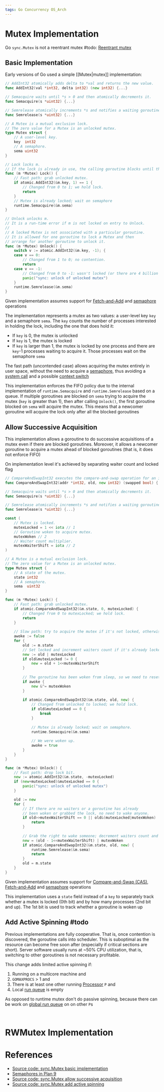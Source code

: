```yaml
---
tags: Go Concurrency OS_Arch
---
```


# Mutex Implementation

Go `sync.Mutex` is not a reentrant mutex #todo: [Reentrant mutex](https://groups.google.com/g/golang-nuts/c/XqW1qcuZgKg/m/Ui3nQkeLV80J)

## Basic Implementation

Early versions of Go used a simple [[Mutex|mutex]] implementation:

```go
// AddInt32 atomically adds delta to *val and returns the new value.
func AddInt32(val *int32, delta int32) (new int32) {...}

// Semacquire waits until *s > 0 and then atomically decrements it.
func Semacquire(s *uint32) {...}

// Semrelease atomically increments *s and notifies a waiting goroutine if one is blocked in Semacquire. 
func Semrelease(s *uint32) {...}

// A Mutex is a mutual exclusion lock.
// The zero value for a Mutex is an unlocked mutex.
type Mutex struct {
	// A user-level key.
	key  int32
	// A semaphore.
	sema uint32
}

// Lock locks m.
// If the lock is already in use, the calling goroutine blocks until the mutex is available.
func (m *Mutex) Lock() {
	// Fast path: grab unlocked mutex.
	if atomic.AddInt32(&m.key, 1) == 1 {
		// Changed from 0 to 1; we hold lock.
		return
	}
	// Mutex is already locked; wait on semaphore
	runtime.Semacquire(&m.sema)
}

// Unlock unlocks m.
// It is a run-time error if m is not locked on entry to Unlock.
//
// A locked Mutex is not associated with a particular goroutine.
// It is allowed for one goroutine to lock a Mutex and then
// arrange for another goroutine to unlock it.
func (m *Mutex) Unlock() {
	switch v := atomic.AddInt32(&m.key, -1); {
	case v == 0:
		// Changed from 1 to 0; no contention.
		return
	case v == -1:
		// Changed from 0 to -1: wasn't locked (or there are 4 billion goroutines waiting).
		panic("sync: unlock of unlocked mutex")
	}
	runtime.Semrelease(&m.sema)
}
```

Given implementation assumes support for [Fetch-and-Add](Atomic%20Instructions.md#Fetch-and-Add) and [semaphore](Semaphore.md) operations

The imple­mentation represents a mutex as two values: a user-level key `key` and a semaphore `sema`. The `key` counts the number of processes interested in holding the lock, including the one that does hold it:

 - If `key` is 0, the mutex is unlocked
 - If `key` is 1, the mutex is locked
 - If `key` is larger than 1, the mutex is locked by one process and there are `key`-1 processes waiting to acquire it. Those processes wait on the semaphore `sema`

The fast path (uncontended case) allows acquiring the mutex entirely in user space, without the need to acquire a [semaphore](Semaphore.md), thus avoiding a [system call](System%20Calls.md) and a possible [context switch](Context%20Switch.md)

This implementation enforces the FIFO policy due to the internal implementation of `runtime.Semacquire` and `runtime.Semrelease` based on a queue. If multiple goroutines are blocked on `sema` trying to acquire the mutex (`key` is greater than 1), then after calling `Unlock()`, the first goroutine blocked on `sema` will acquire the mutex. This means that a newcomer goroutine will acquire the lock only after all the blocked goroutines

## Allow Successive Acquisition

This implementation allows a goroutine to do successive acquisitions of a mutex even if there are blocked goroutines. Moreover, it allows a newcomer goroutine to acquire a mutex ahead of blocked goroutines (that is, it does not enforce FIFO)

On implementation level it's achieved by separating waiter count and locked flag

```go
// CompareAndSwapInt32 executes the compare-and-swap operation for an int32 value.
func CompareAndSwapInt32(addr *int32, old, new int32) (swapped bool) {...}

// Semacquire waits until *s > 0 and then atomically decrements it.
func Semacquire(s *uint32) {...}

// Semrelease atomically increments *s and notifies a waiting goroutine if one is blocked in Semacquire. 
func Semrelease(s *uint32) {...}

const (
	// Mutex is locked.
	mutexLocked = 1 << iota // 1
	// Goroutine woken to acquire mutex.
	mutexWoken // 2
	// Waiter count multiplier.
	mutexWaiterShift = iota // 2
)

// A Mutex is a mutual exclusion lock.
// The zero value for a Mutex is an unlocked mutex.
type Mutex struct {
	// A state of the mutex.
	state int32
	// A semaphore.
	sema  uint32
}

func (m *Mutex) Lock() {
	// Fast path: grab unlocked mutex.
	if atomic.CompareAndSwapInt32(&m.state, 0, mutexLocked) {
		// Changed from 0 to mutexLocked; we hold lock.
		return
	}
	
	// Slow path: try to acquire the mutex if it's not locked, otherwise increment waiters count, block and retry.
	awoke := false
	for {
		old := m.state
		// Set locked and increment waiters count if it's already locked.
		new := old | mutexLocked
		if old&mutexLocked != 0 {
			new = old + 1<<mutexWaiterShift
		}
		
		// The goroutine has been woken from sleep, so we need to reset the flag in either case.
		if awoke {
			new &^= mutexWoken
		}
		
		if atomic.CompareAndSwapInt32(&m.state, old, new) {
			// Changed from unlocked to locked; we hold lock.
			if old&mutexLocked == 0 {
				break
			}
			
			// Mutex is already locked; wait on semaphore.
			runtime.Semacquire(&m.sema)
			
			// We were woken up.
			awoke = true
		}
	}
}

func (m *Mutex) Unlock() {
	// Fast path: drop lock bit.
	new := atomic.AddInt32(&m.state, -mutexLocked)
	if (new+mutexLocked)&mutexLocked == 0 {
		panic("sync: unlock of unlocked mutex")
	}

	old := new
	for {
		// If there are no waiters or a goroutine has already
		// been woken or grabbed the lock, no need to wake anyone.
		if old>>mutexWaiterShift == 0 || old&(mutexLocked|mutexWoken) != 0 {
			return
		}
		
		// Grab the right to wake someone; decrement waiters count and mark as woken up.
		new = (old - 1<<mutexWaiterShift) | mutexWoken
		if atomic.CompareAndSwapInt32(&m.state, old, new) {
			runtime.Semrelease(&m.sema)
			return
		}
		old = m.state
	}
}
```

Given implementation assumes support for [Compare-and-Swap (CAS)](Atomic%20Instructions.md#Compare-and-Swap%20(CAS)), [Fetch-and-Add](Atomic%20Instructions.md#Fetch-and-Add) and [semaphore](Semaphore.md) operations

This implementation uses a `state` field instead of a `key` to separately track whether a mutex is locked (0th bit) and by how many processes (2nd bit and up). The 1st bit is used to track whether a goroutine is woken up

## Add Active Spinning #todo

Previous implementations are fully cooperative. That is, once contention is discovered, the goroutine calls into scheduler. This is suboptimal as the resource can become free soon after (especially if critical sections are short). Server software usually runs at ~50% CPU utilization, that is, switching to other goroutines is not necessary profitable.

This change adds limited active spinning if:

1. Running on a multicore machine and
2. `GOMAXPROCS` > 1 and
3. There is at least one other running [Processor](Go%20Goroutines%20and%20Scheduler%20Internals.md) `P` and
4. Local [run queue](Go%20Goroutines%20and%20Scheduler%20Internals.md) is empty

As opposed to runtime mutex don't do passive spinning, because there can be work on [global run queue](Go%20Goroutines%20and%20Scheduler%20Internals.md) on on other `P`s

```go



```

# RWMutex Implementation

# References

- [Source code: sync.Mutex basic implementation](https://github.com/golang/go/blob/12b7875bf2c534c7ec1659a733ec2d82a3f85076/src/pkg/sync/mutex.go)
- [Semaphores in Plan 9](http://swtch.com/semaphore.pdf)
- [Source code: sync.Mutex allow successive acquisition](https://github.com/golang/go/blob/dd2074c82acda9b50896bf29569ba290a0d13b03/src/pkg/sync/mutex.go)
- [Source code: sync.Mutex add active spinning](https://github.com/golang/go/blob/edcad8639a902741dc49f77d000ed62b0cc6956f/src/sync/mutex.go)
